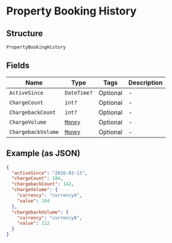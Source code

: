 
# Property Booking History

## Structure

`PropertyBookingHistory`

## Fields

| Name | Type | Tags | Description |
|  --- | --- | --- | --- |
| `ActiveSince` | `DateTime?` | Optional | - |
| `ChargeCount` | `int?` | Optional | - |
| `ChargebackCount` | `int?` | Optional | - |
| `ChargeVolume` | [`Money`](../../doc/models/money.md) | Optional | - |
| `ChargebackVolume` | [`Money`](../../doc/models/money.md) | Optional | - |

## Example (as JSON)

```json
{
  "activeSince": "2016-03-13",
  "chargeCount": 184,
  "chargebackCount": 142,
  "chargeVolume": {
    "currency": "currency4",
    "value": 184
  },
  "chargebackVolume": {
    "currency": "currency8",
    "value": 112
  }
}
```

